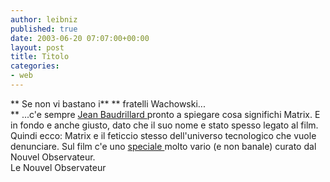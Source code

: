 ```yaml
---
author: leibniz
published: true
date: 2003-06-20 07:07:00+00:00
layout: post
title: Titolo
categories:
- web
---
```


 ** Se non vi bastano i**  **   fratelli Wachowski...   
**   ...c'e   sempre  [ Jean Baudrillard ](http://www.nouvelobs.com/dossiers/p2015/a201937.html)pronto a spiegare cosa significhi Matrix. E in fondo e anche giusto, dato che il suo nome e stato spesso legato al film. Quindi ecco: Matrix e il feticcio stesso dell'universo tecnologico che vuole denunciare. Sul film c'e uno  [ speciale ](http://www.nouvelobs.com/articles/p2015/index2.html)molto vario (e non banale) curato dal Nouvel Observateur.   
  Le Nouvel Observateur
